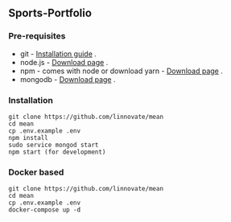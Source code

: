 ## Sports-Portfolio
### Pre-requisites
* git - [Installation guide](https://www.linode.com/docs/development/version-control/how-to-install-git-on-linux-mac-and-windows/) .  
* node.js - [Download page](https://nodejs.org/en/download/) .  
* npm - comes with node or  download yarn - [Download page](https://yarnpkg.com/lang/en/docs/install) .  
* mongodb - [Download page](https://www.mongodb.com/download-center/community) .

### Installation
``` 
git clone https://github.com/linnovate/mean
cd mean
cp .env.example .env
npm install
sudo service mongod start
npm start (for development)
```
### Docker based 
``` 
git clone https://github.com/linnovate/mean
cd mean
cp .env.example .env
docker-compose up -d
```
